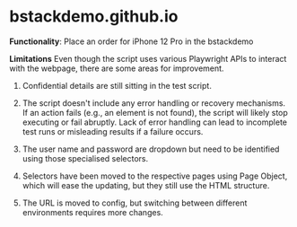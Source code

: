 # bstackdemo.github.io

**Functionality**: Place an order for iPhone 12 Pro in the bstackdemo

**Limitations**
Even though the script uses various Playwright APIs to interact with the webpage, there are some areas for improvement. 

1. Confidential details are still sitting in the test script.
   
2. The script doesn't include any error handling or recovery mechanisms. If an action fails (e.g., an element is not found), the script will likely stop executing or fail abruptly. Lack of error handling can lead to incomplete test runs or misleading results if a failure occurs.
   
3. The user name and password are dropdown but need to be identified using those specialised selectors.

4. Selectors have been moved to the respective pages using Page Object, which will ease the updating, but they still use the HTML structure.

5. The URL is moved to config, but switching between different environments requires more changes.
